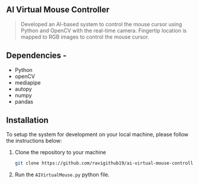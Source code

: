 ## AI Virtual Mouse Controller

> Developed an AI-based system to control the mouse cursor using Python and OpenCV with the real-time camera. Fingertip location is mapped to RGB images to control the mouse cursor.

## Dependencies  -
* Python
* openCV
* mediapipe
* autopy
* numpy
* pandas

## Installation

To setup the system for development on your local machine, please follow the instructions below:

1. Clone the repository to your machine

   ```bash
   git clone https://github.com/ravigithub19/ai-virtual-mouse-controller
   ```

2. Run the ```AIVirtualMouse.py``` python file.
   


